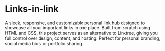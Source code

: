 # Links-in-link
A sleek, responsive, and customizable personal link hub designed to showcase all your important links in one place. Built from scratch using HTML and CSS, this project serves as an alternative to Linktree, giving you full control over design, content, and hosting. Perfect for personal branding, social media bios, or portfolio sharing.
